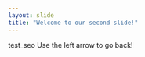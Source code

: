 ```yaml
---
layout: slide
title: "Welcome to our second slide!"
---
```

test_seo
Use the left arrow to go back!

